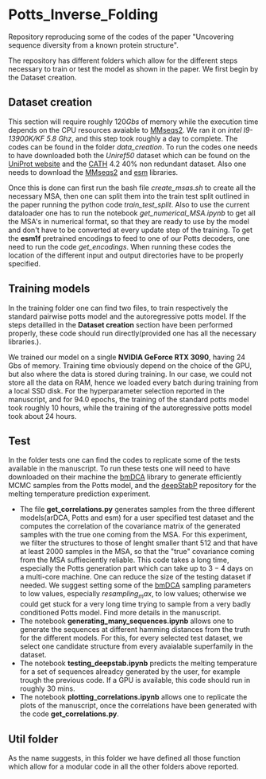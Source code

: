 # Potts_Inverse_Folding
Repository reproducing some of the codes of the paper "Uncovering sequence diversity from a known protein structure".

The repository has different folders which allow for the different steps necessary to train or test the model as shown in the paper. We first begin by the Dataset creation. 

## Dataset creation

This section will require roughly $120Gbs$ of memory while the execution time depends on the CPU resources avaiable to [MMseqs2](https://github.com/soedinglab/MMseqs2). We ran it on _intel I9-13900K/KF 5.8 Ghz_, and this step took roughly a day to complete. The codes can be found in the folder *data_creation*. To run the codes one needs to have downloaded both the _Uniref50_ dataset which can be found on the [UniProt website](https://www.uniprot.org/help/downloads) and the [CATH](http://download.cathdb.info/cath/releases/latest-release/non-redundant-data-sets/) 4.2 40% non redundant dataset. Also one needs to download the [MMseqs2](https://github.com/soedinglab/MMseqs2) and [esm](https://github.com/facebookresearch/esm) libraries.

Once this is done can first run the bash file _create_msas.sh_ to create all the necessary MSA, then one can split them into the train test split outlined in the paper running the python code _train_test_split_. Also to use the current dataloader one has to run  the notebook _get_numerical_MSA.ipynb_ to get all the MSA's in numerical format, so that they are ready to use by the model and don't have to be converted at every update step of the training. To get the **esm1f** pretrained encodings to feed to one of our Potts decoders, one need to run the code _get_encodings_. When running these codes the location of the different input and output directories have to be properly specified. 

## Training models

In the training folder one can find two files, to train respectively the standard pairwise potts model and the autoregressive potts model. If the steps detailled in the **Dataset creation** section have been performed properly, these code should run directly(provided one has all the necessary libraries.).

We trained our model on a single **NVIDIA GeForce RTX 3090**, having $24$ Gbs of memory. Training time obviously depend on the choice of the GPU, but also where the data is stored during training. In our case, we could not store all the data on RAM, hence we loaded every batch during training from a local SSD disk. For the hyperparameter selection reported in the manuscript, and for $94.0$ epochs, the training of the standard potts model took roughly $10$ hours, while the training of the autoregressive potts model took about $24$ hours.

## Test

In the folder tests one can find the codes to replicate some of the tests available in the manuscript. To run these tests one will need to have downloaded on their machine the [bmDCA](https://github.com/ranganathanlab/bmdca) library to generate efficiently MCMC samples from the Potts model, and the [deepStabP](https://github.com/CSBiology/deepStabP) repository for the melting temperature prediction experiment.
 - The file **get_correlations.py** generates samples from the three different models(arDCA, Potts and esm) for a user specified test dataset and the computes the correlation of the covariance matrix of the generated samples with the true one coming from the MSA. For this experiment, we filter the structures to those of lenght smaller thant $512$ and that have at least $2000$ samples in the MSA, so that the "true" covariance coming from the MSA suffieciently reliable. This code takes a long time, especially the Potts generation part which can take up to $3-4$ days on a multi-core machine. One can reduce the size of the testing dataset if needed. We suggest setting some of the [bmDCA](https://github.com/ranganathanlab/bmdca) sampling parameters to low values, especially $resampling_max$, to low values; otherwise we could get stuck for a very long time trying to sample from a very badly conditioned Potts model. Find more details in the manuscript.
 - The notebook **generating_many_sequences.ipynb** allows one to generate the sequences at different hamming distances from the truth for the different models. For this, for every selected test dataset, we select one candidate structure from every avaialable superfamily in the dataset. 
 - The notebook **testing_deepstab.ipynb** predicts the melting temperature for a set of sequences alreadcy generated by the user, for example trough the previous code. If a GPU is available, this code should run in roughly $30$ mins. 
 - The notebook **plotting_correlations.ipynb** allows one to replicate the plots of the manuscript, once the correlations have been generated with the code **get_correlations.py**.

 ## Util folder

 As the name suggests, in this folder we have defined all those function which allow for a modular code in all the other folders above reported. 
